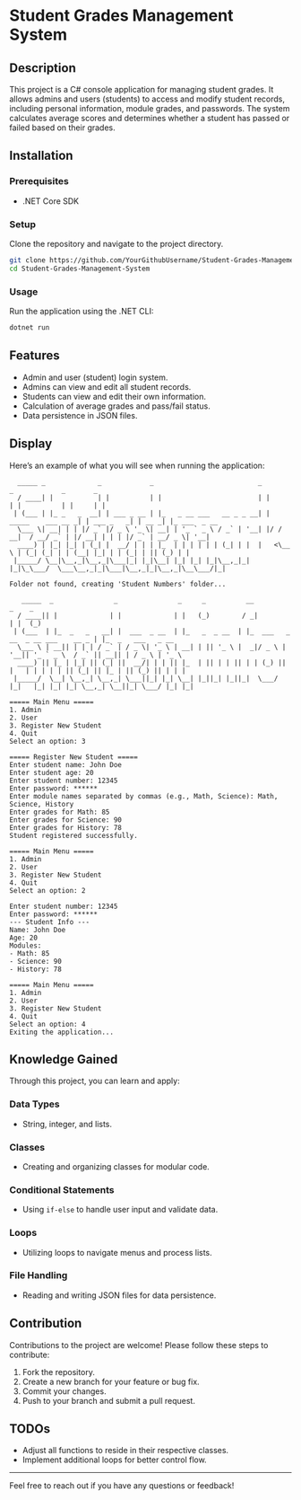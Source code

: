 # Student Grades Management System

## Description
This project is a C# console application for managing student grades. It allows admins and users (students) to access and modify student records, including personal information, module grades, and passwords. The system calculates average scores and determines whether a student has passed or failed based on their grades.

## Installation

### Prerequisites
- .NET Core SDK

### Setup
Clone the repository and navigate to the project directory.

```bash
git clone https://github.com/YourGithubUsername/Student-Grades-Management-System.git
cd Student-Grades-Management-System
```

### Usage
Run the application using the .NET CLI:

```bash
dotnet run
```

## Features
- Admin and user (student) login system.
- Admins can view and edit all student records.
- Students can view and edit their own information.
- Calculation of average grades and pass/fail status.
- Data persistence in JSON files.

## Display
Here’s an example of what you will see when running the application:

```plaintext
  _____ _             _            _                          _                    _            _       _            
  / ____| |           | |          | |                        | |                  | |          | |     | |            
 | (___ | |_ _   _  __| | ___ _ __ | |_   _ __ ___   __ _ _ __| | _____    ___ __ _| | ___ _   _| | __ _| |_ ___  _ __
  \___ \| __| | | |/ _` |/ _ \ '_ \| __| | '_ ` _ \ / _` | '__| |/ / __|  / __/ _` | |/ __| | | | |/ _` | __/ _ \| '__|
  ____) | |_| |_| | (_| |  __/ | | | |_  | | | | | | (_| | |  |   <\__ \ | (_| (_| | | (__| |_| | | (_| | || (_) | |  
 |_____/ \__|\__,_|\__,_|\___|_| |_|\__| |_| |_| |_|\__,_|_|  |_|\_\___/  \___\__,_|_|\___|\__,_|_|\__,_|\__\___/|_|        

Folder not found, creating 'Student Numbers' folder...

   _____  _               _               _     _          __                                _    _              
  / ____|| |             | |             | |   (_)        / _|                              | |  (_)              
 | (___  | |_  _   _   __| |  ___  _ __  | |_   _  _ __  | |_  ___   _ __  _ __ ___    __ _ | |_  _   ___   _ __  
  \___ \ | __|| | | | / _` | / _ \| '_ \ | __| | || '_ \ |  _|/ _ \ | '__|| '_ ` _ \  / _` || __|| | / _ \ | '_ \
  ____) || |_ | |_| || (_| ||  __/| | | || |_  | || | | || | | (_) || |   | | | | | || (_| || |_ | || (_) || | | |
 |_____/  \__| \__,_| \__,_| \___||_| |_| \__| |_||_| |_||_|  \___/ |_|   |_| |_| |_| \__,_| \__||_| \___/ |_| |_|                                                                                                                                                                                                                                                                

===== Main Menu =====
1. Admin
2. User
3. Register New Student
4. Quit
Select an option: 3

===== Register New Student =====
Enter student name: John Doe
Enter student age: 20
Enter student number: 12345
Enter password: ******
Enter module names separated by commas (e.g., Math, Science): Math, Science, History
Enter grades for Math: 85
Enter grades for Science: 90
Enter grades for History: 78
Student registered successfully.

===== Main Menu =====
1. Admin
2. User
3. Register New Student
4. Quit
Select an option: 2

Enter student number: 12345
Enter password: ******
--- Student Info ---
Name: John Doe
Age: 20
Modules:
- Math: 85
- Science: 90
- History: 78

===== Main Menu =====
1. Admin
2. User
3. Register New Student
4. Quit
Select an option: 4
Exiting the application...
```

## Knowledge Gained
Through this project, you can learn and apply:

### Data Types
- String, integer, and lists.

### Classes
- Creating and organizing classes for modular code.

### Conditional Statements
- Using `if-else` to handle user input and validate data.

### Loops
- Utilizing loops to navigate menus and process lists.

### File Handling
- Reading and writing JSON files for data persistence.

## Contribution
Contributions to the project are welcome! Please follow these steps to contribute:

1. Fork the repository.
2. Create a new branch for your feature or bug fix.
3. Commit your changes.
4. Push to your branch and submit a pull request.

## TODOs
- Adjust all functions to reside in their respective classes.
- Implement additional loops for better control flow.

---
Feel free to reach out if you have any questions or feedback!
